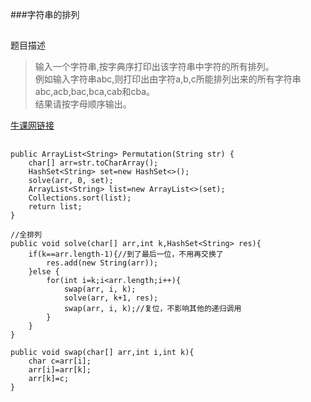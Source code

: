 ###字符串的排列
##
题目描述  
>输入一个字符串,按字典序打印出该字符串中字符的所有排列。  
>例如输入字符串abc,则打印出由字符a,b,c所能排列出来的所有字符串abc,acb,bac,bca,cab和cba。  
>结果请按字母顺序输出。      

[牛课网链接](http://www.nowcoder.com/practice/fe6b651b66ae47d7acce78ffdd9a96c7?tpId=13&tqId=11180&rp=2&ru=/ta/coding-interviews&qru=/ta/coding-interviews/question-ranking) 

##  
```
public ArrayList<String> Permutation(String str) {
	char[] arr=str.toCharArray();
	HashSet<String> set=new HashSet<>();
	solve(arr, 0, set);
	ArrayList<String> list=new ArrayList<>(set);
	Collections.sort(list);
	return list;
}

//全排列
public void solve(char[] arr,int k,HashSet<String> res){
	if(k==arr.length-1){//到了最后一位，不用再交换了
		res.add(new String(arr));
	}else {
		for(int i=k;i<arr.length;i++){
			swap(arr, i, k);
			solve(arr, k+1, res);
			swap(arr, i, k);//复位，不影响其他的递归调用
		}
	}
}

public void swap(char[] arr,int i,int k){
	char c=arr[i];
	arr[i]=arr[k];
	arr[k]=c;
}
```

